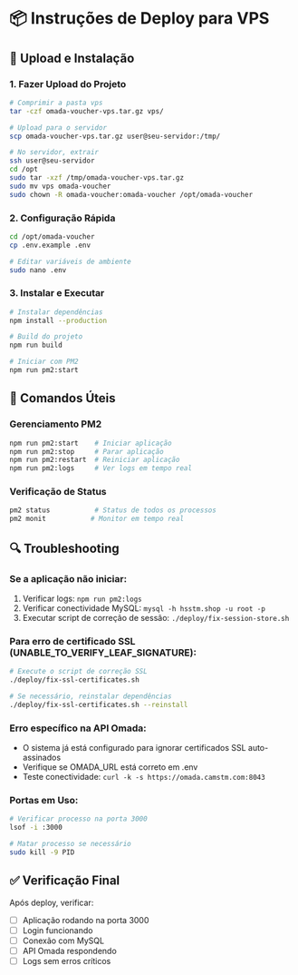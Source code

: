 # 📦 Instruções de Deploy para VPS

## 🚀 Upload e Instalação

### 1. Fazer Upload do Projeto
```bash
# Comprimir a pasta vps
tar -czf omada-voucher-vps.tar.gz vps/

# Upload para o servidor
scp omada-voucher-vps.tar.gz user@seu-servidor:/tmp/

# No servidor, extrair
ssh user@seu-servidor
cd /opt
sudo tar -xzf /tmp/omada-voucher-vps.tar.gz
sudo mv vps omada-voucher
sudo chown -R omada-voucher:omada-voucher /opt/omada-voucher
```

### 2. Configuração Rápida
```bash
cd /opt/omada-voucher
cp .env.example .env

# Editar variáveis de ambiente
sudo nano .env
```

### 3. Instalar e Executar
```bash
# Instalar dependências
npm install --production

# Build do projeto
npm run build

# Iniciar com PM2
npm run pm2:start
```

## 🔧 Comandos Úteis

### Gerenciamento PM2
```bash
npm run pm2:start    # Iniciar aplicação
npm run pm2:stop     # Parar aplicação  
npm run pm2:restart  # Reiniciar aplicação
npm run pm2:logs     # Ver logs em tempo real
```

### Verificação de Status
```bash
pm2 status           # Status de todos os processos
pm2 monit           # Monitor em tempo real
```

## 🔍 Troubleshooting

### Se a aplicação não iniciar:
1. Verificar logs: `npm run pm2:logs`
2. Verificar conectividade MySQL: `mysql -h hsstm.shop -u root -p`
3. Executar script de correção de sessão: `./deploy/fix-session-store.sh`

### Para erro de certificado SSL (UNABLE_TO_VERIFY_LEAF_SIGNATURE):
```bash
# Execute o script de correção SSL
./deploy/fix-ssl-certificates.sh

# Se necessário, reinstalar dependências
./deploy/fix-ssl-certificates.sh --reinstall
```

### Erro específico na API Omada:
- O sistema já está configurado para ignorar certificados SSL auto-assinados
- Verifique se OMADA_URL está correto em .env
- Teste conectividade: `curl -k -s https://omada.camstm.com:8043`

### Portas em Uso:
```bash
# Verificar processo na porta 3000
lsof -i :3000

# Matar processo se necessário
sudo kill -9 PID
```

## ✅ Verificação Final

Após deploy, verificar:
- [ ] Aplicação rodando na porta 3000
- [ ] Login funcionando
- [ ] Conexão com MySQL
- [ ] API Omada respondendo
- [ ] Logs sem erros críticos